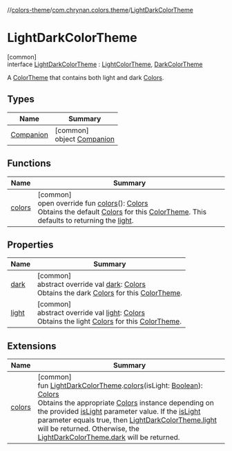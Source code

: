 //[colors-theme](../../../index.md)/[com.chrynan.colors.theme](../index.md)/[LightDarkColorTheme](index.md)

# LightDarkColorTheme

[common]\
interface [LightDarkColorTheme](index.md) : [LightColorTheme](../-light-color-theme/index.md), [DarkColorTheme](../-dark-color-theme/index.md)

A [ColorTheme](../-color-theme/index.md) that contains both light and dark [Colors](../-colors/index.md).

## Types

| Name | Summary |
|---|---|
| [Companion](-companion/index.md) | [common]<br>object [Companion](-companion/index.md) |

## Functions

| Name | Summary |
|---|---|
| [colors](colors.md) | [common]<br>open override fun [colors](colors.md)(): [Colors](../-colors/index.md)<br>Obtains the default [Colors](../-colors/index.md) for this [ColorTheme](../-color-theme/index.md). This defaults to returning the [light](../-colors/index.md). |

## Properties

| Name | Summary |
|---|---|
| [dark](dark.md) | [common]<br>abstract override val [dark](dark.md): [Colors](../-colors/index.md)<br>Obtains the dark [Colors](../-colors/index.md) for this [ColorTheme](../-color-theme/index.md). |
| [light](light.md) | [common]<br>abstract override val [light](light.md): [Colors](../-colors/index.md)<br>Obtains the light [Colors](../-colors/index.md) for this [ColorTheme](../-color-theme/index.md). |

## Extensions

| Name | Summary |
|---|---|
| [colors](../colors.md) | [common]<br>fun [LightDarkColorTheme](index.md).[colors](../colors.md)(isLight: [Boolean](https://kotlinlang.org/api/latest/jvm/stdlib/kotlin/-boolean/index.html)): [Colors](../-colors/index.md)<br>Obtains the appropriate [Colors](../-colors/index.md) instance depending on the provided [isLight](../colors.md) parameter value. If the [isLight](../colors.md) parameter equals true, then [LightDarkColorTheme.light](../-colors/index.md) will be returned. Otherwise, the [LightDarkColorTheme.dark](dark.md) will be returned. |
